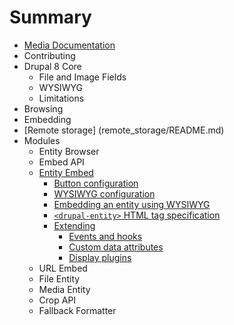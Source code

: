 # Summary

* [Media Documentation](README.md)
* Contributing
* Drupal 8 Core
  * File and Image Fields
  * WYSIWYG
  * Limitations
* Browsing
* Embedding
* [Remote storage] (remote_storage/README.md)
* Modules
  * Entity Browser
  * Embed API
  * [Entity Embed](entity_embed/README.md)
    * [Button configuration](entity_embed/button.md)
    * [WYSIWYG configuration](entity_embed/formats.md)
    * [Embedding an entity using WYSIWYG](entity_embed/wysiwyg.md)
    * [`<drupal-entity>` HTML tag specification](entity_embed/tag_specification.md)
    * [Extending](entity_embed/INTEGRATION.md)
      * [Events and hooks](entity_embed/events_hooks.md)
      * [Custom data attributes](entity_embed/data_attributes.md)
      * [Display plugins](entity_embed/display_plugins.md)
  * URL Embed
  * File Entity
  * Media Entity
  * Crop API
  * Fallback Formatter
